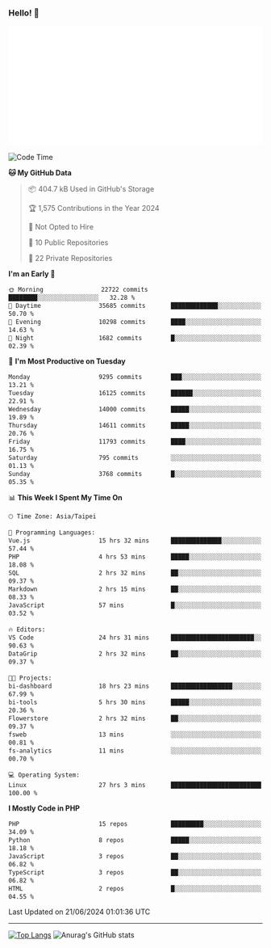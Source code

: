 ### Hello! 👋

![Metrics](/metrics.classic.svg)

<!--START_SECTION:waka-->
![Code Time](http://img.shields.io/badge/Code%20Time-1%2C534%20hrs%2017%20mins-blue)

**🐱 My GitHub Data** 

> 📦 404.7 kB Used in GitHub's Storage 
 > 
> 🏆 1,575 Contributions in the Year 2024
 > 
> 🚫 Not Opted to Hire
 > 
> 📜 10 Public Repositories 
 > 
> 🔑 22 Private Repositories 
 > 
**I'm an Early 🐤** 

```text
🌞 Morning                22722 commits       ████████░░░░░░░░░░░░░░░░░   32.28 % 
🌆 Daytime                35685 commits       █████████████░░░░░░░░░░░░   50.70 % 
🌃 Evening                10298 commits       ████░░░░░░░░░░░░░░░░░░░░░   14.63 % 
🌙 Night                  1682 commits        █░░░░░░░░░░░░░░░░░░░░░░░░   02.39 % 
```
📅 **I'm Most Productive on Tuesday** 

```text
Monday                   9295 commits        ███░░░░░░░░░░░░░░░░░░░░░░   13.21 % 
Tuesday                  16125 commits       ██████░░░░░░░░░░░░░░░░░░░   22.91 % 
Wednesday                14000 commits       █████░░░░░░░░░░░░░░░░░░░░   19.89 % 
Thursday                 14611 commits       █████░░░░░░░░░░░░░░░░░░░░   20.76 % 
Friday                   11793 commits       ████░░░░░░░░░░░░░░░░░░░░░   16.75 % 
Saturday                 795 commits         ░░░░░░░░░░░░░░░░░░░░░░░░░   01.13 % 
Sunday                   3768 commits        █░░░░░░░░░░░░░░░░░░░░░░░░   05.35 % 
```


📊 **This Week I Spent My Time On** 

```text
🕑︎ Time Zone: Asia/Taipei

💬 Programming Languages: 
Vue.js                   15 hrs 32 mins      ██████████████░░░░░░░░░░░   57.44 % 
PHP                      4 hrs 53 mins       █████░░░░░░░░░░░░░░░░░░░░   18.08 % 
SQL                      2 hrs 32 mins       ██░░░░░░░░░░░░░░░░░░░░░░░   09.37 % 
Markdown                 2 hrs 15 mins       ██░░░░░░░░░░░░░░░░░░░░░░░   08.33 % 
JavaScript               57 mins             █░░░░░░░░░░░░░░░░░░░░░░░░   03.52 % 

🔥 Editors: 
VS Code                  24 hrs 31 mins      ███████████████████████░░   90.63 % 
DataGrip                 2 hrs 32 mins       ██░░░░░░░░░░░░░░░░░░░░░░░   09.37 % 

🐱‍💻 Projects: 
bi-dashboard             18 hrs 23 mins      █████████████████░░░░░░░░   67.99 % 
bi-tools                 5 hrs 30 mins       █████░░░░░░░░░░░░░░░░░░░░   20.36 % 
Flowerstore              2 hrs 32 mins       ██░░░░░░░░░░░░░░░░░░░░░░░   09.37 % 
fsweb                    13 mins             ░░░░░░░░░░░░░░░░░░░░░░░░░   00.81 % 
fs-analytics             11 mins             ░░░░░░░░░░░░░░░░░░░░░░░░░   00.70 % 

💻 Operating System: 
Linux                    27 hrs 3 mins       █████████████████████████   100.00 % 
```

**I Mostly Code in PHP** 

```text
PHP                      15 repos            █████████░░░░░░░░░░░░░░░░   34.09 % 
Python                   8 repos             █████░░░░░░░░░░░░░░░░░░░░   18.18 % 
JavaScript               3 repos             ██░░░░░░░░░░░░░░░░░░░░░░░   06.82 % 
TypeScript               3 repos             ██░░░░░░░░░░░░░░░░░░░░░░░   06.82 % 
HTML                     2 repos             █░░░░░░░░░░░░░░░░░░░░░░░░   04.55 % 
```




 Last Updated on 21/06/2024 01:01:36 UTC
<!--END_SECTION:waka-->

<hr>

<span style="display:inline-block">[![Top Langs](https://github-readme-stats.vercel.app/api/top-langs/?username=maureendadap&layout=compact&theme=transparent)](https://github.com/anuraghazra/github-readme-stats)</span>
<span style="display:inline-block">![Anurag's GitHub stats](https://github-readme-stats.vercel.app/api?username=maureendadap&show_icons=true&theme=transparent&count_private=true)</span>

<!--
**MaureenDadap/maureendadap** is a ✨ _special_ ✨ repository because its `README.md` (this file) appears on your GitHub profile.

Here are some ideas to get you started:

- 🔭 I’m currently working on ...
- 🌱 I’m currently learning ...
- 👯 I’m looking to collaborate on ...
- 🤔 I’m looking for help with ...
- 💬 Ask me about ...
- 📫 How to reach me: ...
- 😄 Pronouns: ...
- ⚡ Fun fact: ...
-->
